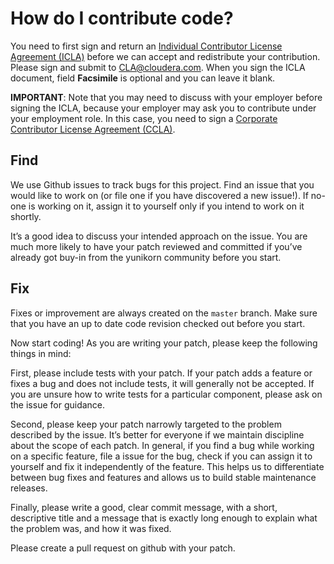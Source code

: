 # How do I contribute code?
You need to first sign and return an [Individual Contributor License Agreement (ICLA)](https://github.com/cloudera/yunikorn-core/blob/master/CLAs/Cloudera%20ICLA_25APR2018.pdf) before we can accept and redistribute your contribution. Please sign and submit to CLA@cloudera.com. When you sign the ICLA document, field **Facsimile** is optional and you can leave it blank.

**IMPORTANT**: Note that you may need to discuss with your employer before signing the ICLA, because your employer may ask you to contribute under your employment role. In this case, you need to sign a [Corporate Contributor License Agreement (CCLA)](https://github.com/cloudera/yunikorn-core/blob/master/CLAs/Cloudera%20CCLA_25APR2018.pdf).

## Find
We use Github issues to track bugs for this project.
Find an issue that you would like to work on (or file one if you have discovered a new issue!).
If no-one is working on it, assign it to yourself only if you intend to work on it shortly.

It’s a good idea to discuss your intended approach on the issue.
You are much more likely to have your patch reviewed and committed if you’ve already got buy-in from the yunikorn community before you start.

## Fix
Fixes or improvement are always created on the `master` branch.
Make sure that you have an up to date code revision checked out before you start. 

Now start coding!
As you are writing your patch, please keep the following things in mind:

First, please include tests with your patch. 
If your patch adds a feature or fixes a bug and does not include tests, it will generally not be accepted.
If you are unsure how to write tests for a particular component, please ask on the issue for guidance.

Second, please keep your patch narrowly targeted to the problem described by the issue.
It’s better for everyone if we maintain discipline about the scope of each patch.
In general, if you find a bug while working on a specific feature, file a issue for the bug, check if you can assign it to yourself and fix it independently of the feature.
This helps us to differentiate between bug fixes and features and allows us to build stable maintenance releases.

Finally, please write a good, clear commit message, with a short, descriptive title and a message that is exactly long enough to explain what the problem was, and how it was fixed.

Please create a pull request on github with your patch.
